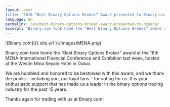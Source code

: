 ```yaml
---
layout: post
title: "2016 “Best Binary Options Broker” Award presented to Binary.com"
language: en
permalink: /en/best-binary-options-broker-award-presented-to-binary/
excerpt: "Binary.com took home the “Best Binary Options Broker” award at the 16th MENA International Financial Conference and Exhibition last..."
---
```



![Binary.com]({{ site.url }}/images/MENA.png)

Binary.com took home the “Best Binary Options Broker” award at the 16th MENA International Financial Conference and Exhibition last week, hosted at the Westin Mina Seyahi Hotel in Dubai.

We are humbled and honored to be bestowed with this award, and we thank the public – including you, our loyal fans – for voting for us.
It is your enthusiastic support that has made us a leader in the binary options trading industry for the past 15 years.  

Thanks again for trading with us at Binary.com!
